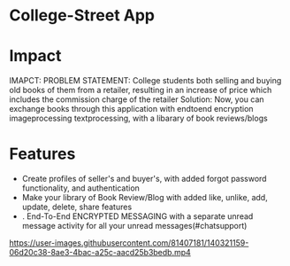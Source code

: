 # College-Street App

# Impact

IMAPCT:
PROBLEM STATEMENT: College students both selling and buying old books of them from a retailer, resulting in an increase of price which includes the commission charge of the retailer
Solution: Now, you can exchange books through this application with endtoend encryption imageprocessing textprocessing, with a libarary of book reviews/blogs

# Features

- Create profiles of seller's and buyer's, with added forgot password functionality, and authentication
- Make your library of Book Review/Blog with added like, unlike, add, update, delete, share features
- . End-To-End ENCRYPTED MESSAGING with a separate unread message activity for all your unread messages(#chatsupport)


https://user-images.githubusercontent.com/81407181/140321159-06d20c38-8ae3-4bac-a25c-aacd25b3bedb.mp4


